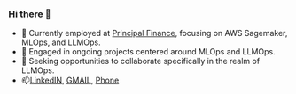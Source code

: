 ### Hi there 👋

- 🔭 Currently employed at [Principal Finance](https://www.principal.com/), focusing on AWS Sagemaker, MLOps, and LLMOps.
- 🌱 Engaged in ongoing projects centered around MLOps and LLMOps.
- 👯 Seeking opportunities to collaborate specifically in the realm of LLMOps.
- 📫[LinkedIN](https://www.linkedin.com/in/raman-chopra/), [GMAIL](rmnchopra91@gmail.com), [Phone](+91-9654300420)

<!--
**rmnchopra91/rmnchopra91** is a ✨ _special_ ✨ repository because its `README.md` (this file) appears on your GitHub profile.

Here are some ideas to get you started:

- 🔭 I’m currently working on ...
- 🌱 I’m currently learning ...
- 👯 I’m looking to collaborate on ...
- 🤔 I’m looking for help with ...
- 💬 Ask me about ...
- 📫 How to reach me: ...
- 😄 Pronouns: ...
- ⚡ Fun fact: ...
-->
